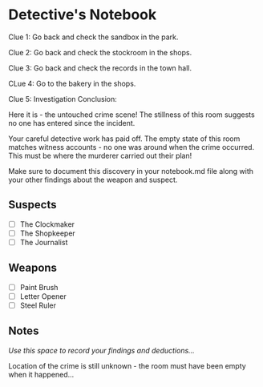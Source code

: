 # Detective's Notebook

Clue 1:
Go back and check the sandbox in the park.

Clue 2:
Go back and check the stockroom in the shops.

Clue 3:
Go back and check the records in the town hall.

CLue 4: 
Go to the bakery in the shops.

Clue 5:
Investigation Conclusion:

Here it is - the untouched crime scene! The stillness of this room suggests no one has entered since the incident.

Your careful detective work has paid off. The empty state of this room matches
witness accounts - no one was around when the crime occurred. This must be
where the murderer carried out their plan!

Make sure to document this discovery in your notebook.md file along with your
other findings about the weapon and suspect.


## Suspects
- [ ] The Clockmaker
- [ ] The Shopkeeper
- [ ] The Journalist

## Weapons
- [ ] Paint Brush
- [ ] Letter Opener
- [ ] Steel Ruler

## Notes
*Use this space to record your findings and deductions...*

Location of the crime is still unknown - the room must have been empty when it happened...
